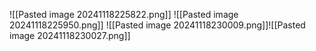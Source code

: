 ![[Pasted image 20241118225822.png]]
![[Pasted image 20241118225950.png]]
![[Pasted image 20241118230009.png]]![[Pasted image 20241118230027.png]]
